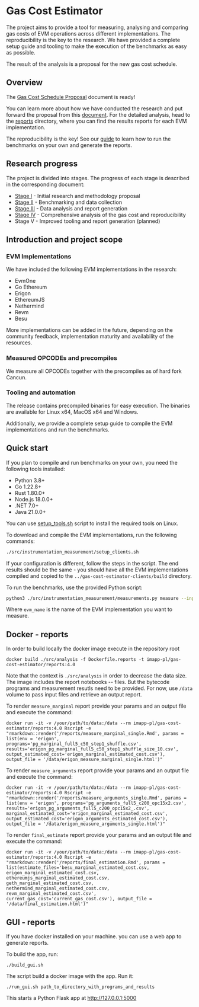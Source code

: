 # Gas Cost Estimator

The project aims to provide a tool for measuring, analysing and comparing gas costs of EVM operations across different implementations. The reproducibility is the key to the research. We have provided a complete setup guide and tooling to make the execution of the benchmarks as easy as possible.

The result of the analysis is a proposal for the new gas cost schedule.

## Overview

The [Gas Cost Schedule Proposal](docs/gas-schedule-proposal.md) document is ready! 

You can learn more about how we have conducted the research and put forward the proposal from this [document](docs/report_stage_iv.md). For the detailed analysis, head to the [reports](docs/reports/) directory, where you can find the results reports for each EVM implementation.

The reproducibility is the key! See our [guide](docs/diy.md) to learn how to run the benchmarks on your own and generate the reports.

## Research progress

The project is divided into stages. The progress of each stage is described in the corresponding document:
 - [Stage I](docs/report_stage_i.md) - Initial research and methodology proposal
 - [Stage II](docs/report_stage_ii.md) - Benchmarking and data collection
 - [Stage III](docs/report_stage_iii.md) - Data analysis and report generation
 - [Stage IV](docs/report_stage_iv.md) - Comprehensive analysis of the gas cost and reproducibility
 - Stage V - Improved tooling and report generation (planned)

## Introduction and project scope

### EVM Implementations
We have included the following EVM implementations in the research:
- EvmOne
- Go Ethereum
- Erigon
- EthereumJS
- Nethermind
- Revm
- Besu

More implementations can be added in the future, depending on the community feedback, implementation maturity and availability of the resources.

### Measured OPCODEs and precompiles
We measure all OPCODEs together with the precompiles as of hard fork Cancun.

### Tooling and automation
The release contains precompiled binaries for easy execution. The binaries are available for Linux x64, MacOS x64 and Windows.

Additionally, we provide a complete setup guide to compile the EVM implementations and run the benchmarks.

## Quick start

If you plan to compile and run benchmarks on your own, you need the following tools installed:
- Python 3.8+
- Go 1.22.8+
- Rust 1.80.0+
- Node.js 18.0.0+
- .NET 7.0+
- Java 21.0.0+

You can use [setup_tools.sh](src/instrumentation_measurement/setup_tools.sh) script to install the required tools on Linux.

To download and compile the EVM implementations, run the following commands:
```bash
./src/instrumentation_measurement/setup_clients.sh
```

If your configuration is different, follow the steps in the script. The end results should be the same - you should have all the EVM implementations compiled and copied to the `../gas-cost-estimator-clients/build` directory.

To run the benchmarks, use the provided Python script:
```bash
python3 ./src/instrumentation_measurement/measurements.py measure --input_file ./src/stage4/pg_marginal_full5_c50_step5_shuffle.csv --evm evm_name --sample_size 10
```
Where `evm_name` is the name of the EVM implementation you want to measure.

## Docker - reports

In order to build locally the docker image execute in the repository root

```shell
docker build ./src/analysis -f Dockerfile.reports -t imapp-pl/gas-cost-estimator/reports:4.0
```

Note that the context is `./src/analysis` in order to decrease the data size. 
The image includes the report notebooks -- files. 
But the bytecode programs and measurement resutls need to be provided.
For now, use `/data` volume to pass input files and retrieve an output report.

To render `measure_marginal` report provide your params and an output file and execute the command:

```shell
docker run -it -v /your/path/to/data:/data --rm imapp-pl/gas-cost-estimator/reports:4.0 Rscript -e "rmarkdown::render('/reports/measure_marginal_single.Rmd', params = list(env = 'erigon', programs='pg_marginal_full5_c50_step1_shuffle.csv', results='erigon_pg_marginal_full5_c50_step1_shuffle_size_10.csv', output_estimated_cost='erigon_marginal_estimated_cost.csv'), output_file = '/data/erigon_measure_marginal_single.html')"
```

To render `measure_arguments` report provide your params and an output file and execute the command:

```shell
docker run -it -v /your/path/to/data:/data --rm imapp-pl/gas-cost-estimator/reports:4.0 Rscript -e "rmarkdown::render('/reports/measure_arguments_single.Rmd', params = list(env = 'erigon', programs='pg_arguments_full5_c200_opc15x2.csv', results='erigon_pg_arguments_full5_c200_opc15x2_.csv', marginal_estimated_cost='erigon_marginal_estimated_cost.csv', output_estimated_cost='erigon_arguments_estimated_cost.csv'), output_file = '/data/erigon_measure_arguments_single.html')"
```

To render `final_estimate` report provide your params and an output file and execute the command:

```shell
docker run -it -v /your/path/to/data:/data --rm imapp-pl/gas-cost-estimator/reports:4.0 Rscript -e "rmarkdown::render('/reports/final_estimation.Rmd', params = list(estimate_files='besu_marginal_estimated_cost.csv, erigon_marginal_estimated_cost.csv, ethereumjs_marginal_estimated_cost.csv, geth_marginal_estimated_cost.csv, nethermind_marginal_estimated_cost.csv, revm_marginal_estimated_cost.csv', current_gas_cost='current_gas_cost.csv'), output_file = '/data/final_estimation.html')"
```

## GUI - reports
If you have docker installed on your machine. you can use a web app to generate reports.

To build the app, run:
```shell
./build_gui.sh
```
The script build a docker image with the app. Run it: 
```shell
./run_gui.sh path_to_directory_with_programs_and_results
```
This starts a Python Flask app at http://127.0.0.1:5000
